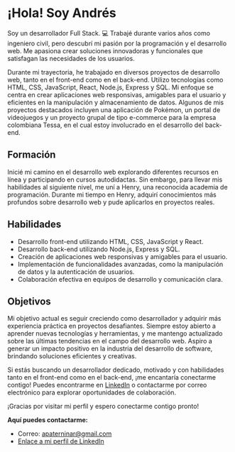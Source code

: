 # ¡Hola! Soy Andrés

Soy un desarrollador Full Stack. 💻 Trabajé durante varios años como ingeniero civil, pero descubrí mi pasión por la programación y el desarrollo web. Me apasiona crear soluciones innovadoras y funcionales que satisfagan las necesidades de los usuarios.

Durante mi trayectoria, he trabajado en diversos proyectos de desarrollo web, tanto en el front-end como en el back-end. Utilizo tecnologías como HTML, CSS, JavaScript, React, Node.js, Express y SQL. Mi enfoque se centra en crear aplicaciones web responsivas, amigables para el usuario y eficientes en la manipulación y almacenamiento de datos. Algunos de mis proyectos destacados incluyen una aplicación de Pokémon, un portal de videojuegos y un proyecto grupal de tipo e-commerce para la empresa colombiana Tessa, en el cual estoy involucrado en el desarrollo del back-end.

## Formación

Inicié mi camino en el desarrollo web explorando diferentes recursos en línea y participando en cursos autodidactas. Sin embargo, para llevar mis habilidades al siguiente nivel, me uní a Henry, una reconocida academia de programación. Durante mi tiempo en Henry, adquirí conocimientos más profundos sobre desarrollo web y pude aplicarlos en proyectos reales.

## Habilidades

- Desarrollo front-end utilizando HTML, CSS, JavaScript y React.
- Desarrollo back-end utilizando Node.js, Express y SQL.
- Creación de aplicaciones web responsivas y amigables para el usuario.
- Implementación de funcionalidades avanzadas, como la manipulación de datos y la autenticación de usuarios.
- Colaboración efectiva en equipos de desarrollo y comunicación clara.

## Objetivos

Mi objetivo actual es seguir creciendo como desarrollador y adquirir más experiencia práctica en proyectos desafiantes. Siempre estoy abierto a aprender nuevas tecnologías y herramientas, y me mantengo actualizado sobre las últimas tendencias en el campo del desarrollo web. Aspiro a generar un impacto positivo en la industria del desarrollo de software, brindando soluciones eficientes y creativas.

Si estás buscando un desarrollador dedicado, motivado y con habilidades tanto en el front-end como en el back-end, ¡me encantaría conectarme contigo! Puedes encontrarme en [LinkedIn](https://www.linkedin.com/in/andrés-jose-paternina-rubiano-557309229) o contactarme por correo electrónico para explorar oportunidades de colaboración.

¡Gracias por visitar mi perfil y espero conectarme contigo pronto!

**Aquí puedes contactarme:**
- Correo: apaterninar@gmail.com
- [Enlace a mi perfil de LinkedIn](https://www.linkedin.com/in/andrés-jose-paternina-rubiano-557309229)

